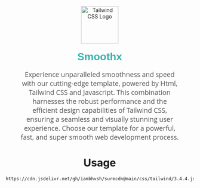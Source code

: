 <div align="center" style="margin: 40px;">
  <img src="https://tailwindcss.com/_next/static/media/tailwindcss-mark.3c5441fc7a190fb1800d4a5c7f07ba4b1345a9c8.svg" alt="Tailwind CSS Logo" height="100" width="100" />
  <h1 style="font-family: Arial, sans-serif; color: #38B2AC; margin-top: 20px;">Smoothx</h1>
  <p style="font-family: 'Open Sans', sans-serif; color: #555; font-size: 18px; max-width: 600px; margin: 0 auto;">
    Experience unparalleled smoothness and speed with our cutting-edge template, powered by Html, Tailwind CSS and Javascript. This combination harnesses the robust performance and the efficient design capabilities of Tailwind CSS, ensuring a seamless and visually stunning user experience. Choose our template for a powerful, fast, and super smooth web development process.
  </p>
</div>

<h1 align="center">Usage</h1>

``` html
https://cdn.jsdelivr.net/gh/iambhvsh/surecdn@main/css/tailwind/3.4.4.js
```
